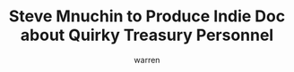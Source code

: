 ---
layout: post
title:  "Steve Mnuchin to Produce Indie Doc about Quirky Treasury Personnel"
author: warren
categories: [ Mnuchin, Treasury ]
image: assets/images/mnuchin.jpg
featured: false
hidden: true
---